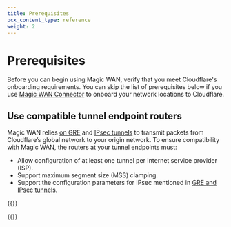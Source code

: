 ```yaml
---
title: Prerequisites
pcx_content_type: reference
weight: 2
---
```


# Prerequisites

Before you can begin using Magic WAN, verify that you meet Cloudflare's onboarding requirements. You can skip the list of prerequisites below if you use [Magic WAN Connector](/magic-wan/connector/) to onboard your network locations to Cloudflare.

## Use compatible tunnel endpoint routers

Magic WAN relies [on GRE](/magic-wan/reference/tunnels/) and [IPsec tunnels](/magic-wan/reference/tunnels/#ipsec-tunnels) to transmit packets from Cloudflare’s global network to your origin network. To ensure compatibility with Magic WAN, the routers at your tunnel endpoints must:

- Allow configuration of at least one tunnel per Internet service provider (ISP).
- Support maximum segment size (MSS) clamping.
- Support the configuration parameters for IPsec mentioned in [GRE and IPsec tunnels](/magic-wan/reference/tunnels/#supported-configuration-parameters).

{{<render file="_maximum-segment-size.md" productFolder="magic-transit" withParameters="Magic WAN;;To accommodate the additional header data, **you must set the MSS value to 1436 bytes at your tunnel interfaces** (not the physical interfaces).">}}

{{<render file="_router-vendor-guidelines-mss-settings-origin.md" productFolder="magic-transit">}}

